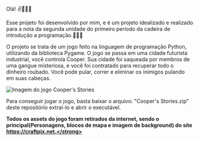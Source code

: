 Olá! ✌️🙋🏾‍♂️

Esse projeto foi desenvolvido por mim, e é um projeto idealizado e realizado para a nota da segunda unidade do primeiro período da cadeira de introdução a programação.👩🏾‍💻

O projeto se trata de um jogo feito na linguagem de programação Python, utilizando da biblioteca Pygame. O jogo se passa em uma cidade futurista industrial, você controla Cooper. 
Sua cidade foi saqueada por membros de uma gangue misteriosa, e você foi contratado para recuperar todo o dinheiro roubado.
Você pode pular, correr e eliminar os inimigos pulando em suas cabeças.


<img src="https://cdn.discordapp.com/attachments/869253720192475186/935687432458866698/Coopers_Stories.png" alt="Imagem do jogo Cooper's Stories">

Para conseguir jogar o jogo, basta baixar o arquivo: "Cooper's Stories.zip" deste repositório extraí-lo e abrir o executável.

<strong>Todos os assets do jogo foram retirados da internet, sendo o principal(Personagens, blocos de mapa e imagem de background) do site https://craftpix.net.</strong>
